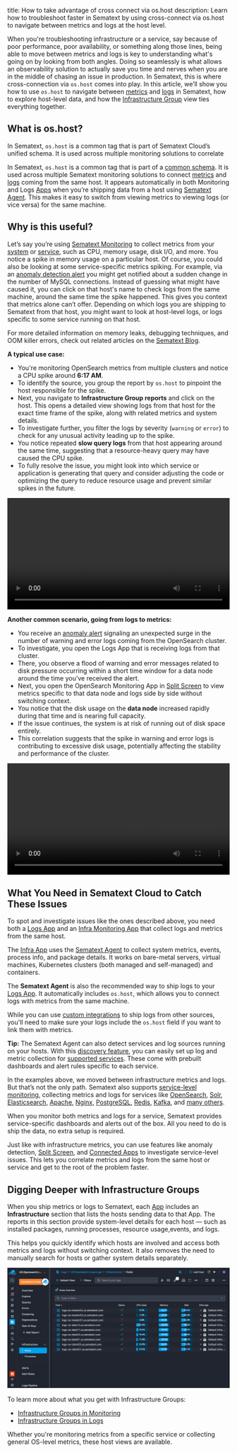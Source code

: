 title: How to take advantage of cross connect via os.host
description: Learn how to troubleshoot faster in Sematext by using cross-connect via os.host to navigate between metrics and logs at the host level.

When you're troubleshooting infrastructure or a service, say because of poor performance, poor availability, or something along those lines, being able to move between metrics and logs is key to understanding what's going on by looking from both angles. Doing so seamlessly is what allows an observability solution to actually save you time and nerves when you are in the middle of chasing an issue in production. In Sematext, this is where cross-connection via `os.host` comes into play. In this article, we’ll show you how to use `os.host` to navigate between [metrics](/docs/monitoring/) and [logs](/docs/logs/) in Sematext, how to explore host-level data, and how the [Infrastructure Group](#digging-deeper-with-infrastructure-groups) view ties everything together.

## What is os.host?

In Sematext, `os.host` is a common tag that is part of Sematext Cloud’s unified schema. It is used across multiple monitoring solutions to correlate 

In Sematext, `os.host` is a common tag that is part of a [common schema](/docs/tags/common-schema/#common-tags). It is used across multiple Sematext monitoring solutions to connect [metrics](/docs/monitoring/) and [logs](/docs/logs/) coming from the same host. It appears automatically in both Monitoring and Logs [Apps](/docs/guide/app-guide/) when you’re shipping data from a host using [Sematext Agent](/docs/agents/sematext-agent/). This makes it easy to switch from viewing metrics to viewing logs (or vice versa) for the same machine.

## Why is this useful?

Let’s say you’re using [Sematext Monitoring](https://sematext.com/spm/) to collect metrics from your [system](/docs/monitoring/infrastructure/) or [service](/docs/monitoring/service-monitoring/), such as CPU, memory usage, disk I/O, and more. You notice a spike in memory usage on a particular host. Of course, you could also be looking at some service-specific metrics spiking. For example, via an [anomaly detection alert](/docs/alerts/#alert-types) you might get notified about a sudden change in the number of MySQL connections. Instead of guessing what might have caused it, you can click on that host's name to check logs from the same machine, around the same time the spike happened. This gives you context that metrics alone can’t offer. Depending on which logs you are shipping to Sematext from that host, you might want to look at host-level logs, or logs specific to some service running on that host.

For more detailed information on memory leaks, debugging techniques, and OOM killer errors, check out related articles on the [Sematext Blog](https://sematext.com/?s=memory).

**A typical use case:**

- You're monitoring OpenSearch metrics from multiple clusters and notice a CPU spike around **6:17 AM**.
- To identify the source, you group the report by `os.host` to pinpoint the host responsible for the spike.
- Next, you navigate to **Infrastructure Group reports** and click on the host. This opens a detailed view showing logs from that host for the exact time frame of the spike, along with related metrics and system details.
- To investigate further, you filter the logs by severity (`warning` or `error`) to check for any unusual activity leading up to the spike.
- You notice repeated **slow query logs** from that host appearing around the same time, suggesting that a resource-heavy query may have caused the CPU spike.
- To fully resolve the issue, you might look into which service or application is generating that query and consider adjusting the code or optimizing the query to reduce resource usage and prevent similar spikes in the future.

<video style="display:block; width:100%; height:auto;" controls autoplay>
  <source src="https://sematext.com/wp-content/uploads/2025/07/os-cross-connect-metrics-to-logs.mp4" type="video/mp4" />
</video>

**Another common scenario, going from logs to metrics:**

- You receive an [anomaly alert]((/docs/alerts/#alert-types)) signaling an unexpected surge in the number of warning and error logs coming from the OpenSearch cluster.
- To investigate, you open the Logs App that is receiving logs from that cluster.
- There, you observe a flood of warning and error messages related to disk pressure occurring within a short time window for a data node around the time you’ve received the alert.
- Next, you open the OpenSearch Monitoring App in [Split Screen](/docs/guide/split-screen/) to view metrics specific to that data node and logs side by side without switching context.
- You notice that the disk usage on the **data node** increased rapidly during that time and is nearing full capacity.
- If the issue continues, the system is at risk of running out of disk space entirely.
- This correlation suggests that the spike in warning and error logs is contributing to excessive disk usage, potentially affecting the stability and performance of the cluster.

<video style="display:block; width:100%; height:auto;" controls autoplay>
  <source src="https://sematext.com/wp-content/uploads/2025/07/os-cross-connect-logs-to-metrics.mp4" type="video/mp4" />
</video>

## What You Need in Sematext Cloud to Catch These Issues

To spot and investigate issues like the ones described above, you need both a [Logs App](/docs/logs/) and an [Infra Monitoring App](/docs/monitoring/infrastructure/) that collect logs and metrics from the same host.

The [Infra App](/docs/monitoring/infrastructure/) uses the [Sematext Agent](/docs/agents/sematext-agent/) to collect system metrics, events, process info, and package details. It works on bare-metal servers, virtual machines, Kubernetes clusters (both managed and self-managed) and containers.

The **Sematext Agent** is also the recommended way to ship logs to your [Logs App](/docs/logs/). It automatically includes `os.host`, which allows you to connect logs with metrics from the same machine.

While you can use [custom integrations](/docs/logs/sending-log-events/#custom-integration-options) to ship logs from other sources, you'll need to make sure your logs include the `os.host` field if you want to link them with metrics.

**Tip:** The Sematext Agent can also detect services and log sources running on your hosts. With this [discovery feature](/docs/fleet/), you can easily set up log and metric collection for [supported services](/docs/integration/). These come with prebuilt dashboards and alert rules specific to each service.

In the examples above, we moved between infrastructure metrics and logs. But that’s not the only path. Sematext also supports [service-level monitoring](/docs/monitoring/service-monitoring/), collecting metrics and logs for services like [OpenSearch](/docs/integration/opensearch-integration/), [Solr](/docs/integration/solr-integration/), [Elasticsearch](/docs/integration/elasticsearch-integration/), [Apache](/docs/integration/apache-integration/), [Nginx](/docs/integration/nginx-integration/), [PostgreSQL](/docs/integration/postgresql-integration/), [Redis](/docs/integration/redis/), [Kafka](/docs/integration/kafka/), and [many others](/docs/integration/).

When you monitor both metrics and logs for a service, Sematext provides service-specific dashboards and alerts out of the box. All you need to do is ship the data, no extra setup is required.

Just like with infrastructure metrics, you can use features like anomaly detection,  [Split Screen](/docs/guide/split-screen/), and [Connected Apps](/docs/guide/connected-apps/) to investigate service-level issues. This lets you correlate metrics and logs from the same host or service and get to the root of the problem faster.

## Digging Deeper with Infrastructure Groups

When you ship metrics or logs to Sematext, each [App](/docs/guide/app-guide/) includes an **Infrastructure** section that lists the hosts sending data to that App. The reports in this section provide system-level details for each host — such as installed packages, running processes, resource usage,events,  and logs.

This helps you quickly identify which hosts are involved and access both metrics and logs without switching context. It also removes the need to manually search for hosts or gather system details separately.

![Infrastructure Group Reports](/docs/images/guide/data-correlation/cross-connect-infrastructure-group.png)

To learn more about what you get with Infrastructure Groups:

- [Infrastructure Groups in Monitoring](/docs/monitoring/reports-and-components/#infrastructure-group)
- [Infrastructure Groups in Logs](/docs/logs/reports-and-components/#infrastructure-group)

Whether you're monitoring metrics from a specific service or collecting general OS-level metrics, these host views are available.




